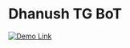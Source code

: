 # Dhanush TG BoT

 [![Demo Link](https://img.shields.io/badge/Demo%20Video-blue)](https://www.youtube.com/watch?v=0wAV7pUzhDQ)
